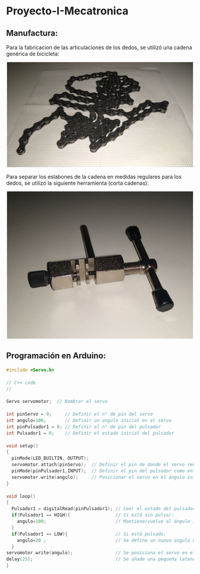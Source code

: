 # Proyecto-I-Mecatronica

## Manufactura: 

Para la fabricacion de las articulaciones de los dedos, se utilizó una cadena genérica de bicicleta:

<div>
<p style = 'text-align:center;'>
<img src="Photos/Cadena.jpg" width="500px">
</p>
</div>

Para separar los eslabones de la cadena en medidas regulares para los dedos, se utilizó la siguiente herramienta (corta cadenas):

<div>
<p style = 'text-align:center;'>
<img src="Photos/Herramienta.jpg" width="500px">
</p>
</div>


## Programación en Arduino:

```C++
#include <Servo.h>

// C++ code
//

Servo servomotor;  // Nombrar el servo

int pinServo = 9;     // Definir el n° de pin del servo
int angulo=100;       // Definir un angulo inicial en el servo
int pinPulsador1 = 8; // Definir el n° de pin del pulsador
int Pulsador1 = 0;    // Definir el estado inicial del pulsador
  
void setup()
{
  pinMode(LED_BUILTIN, OUTPUT);
  servomotor.attach(pinServo);  // Definir el pin de donde el servo recibirá la señal
  pinMode(pinPulsador1,INPUT);  // Definir el pin del pulsador como entrada de señal
  servomotor.write(angulo);     // Posicionar el servo en el ángulo inicial
}

void loop()
{
  Pulsador1 = digitalRead(pinPulsador1); // Leer el estado del pulsador
  if(Pulsador1 == HIGH){                 // Si está sin pulsar:
    angulo=100;                          // Mantiene/vuelve al ángulo inicial
  }
  if(Pulsador1 == LOW){                  // Si está pulsado:
    angulo=20 ;                          // Se define un nuevo angulo deseado
  }
servomotor.write(angulo);                // Se posiciona el servo en el angulo definido
delay(25);                               // Se añade una pequeña latencia para evitar errores
}
```
